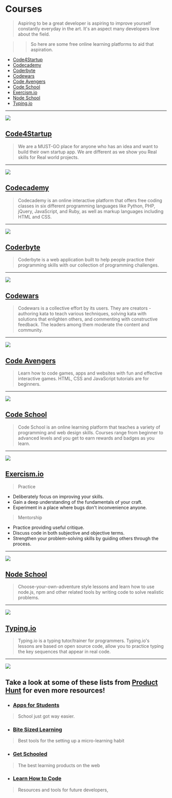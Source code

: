 # Courses

> Aspiring to be a great developer is aspiring to improve yourself constantly everyday in the art. It's an aspect many developers love about the field.

>> So here are some free online learning platforms to aid that aspiration.

- [Code4Startup][9]
- [Codecademy][10]
- [Coderbyte][11]
- [Codewars][12]
- [Code Avengers][13]
- [Code School][14]
- [Exercism.io][15]
- [Node School][16]
- [Typing.io][17]

----

![](https://huacm.files.wordpress.com/2015/04/code4startup.png)

## [Code4Startup](https://code4startup.com/)

> We are a MUST-GO place for anyone who has an idea and want to build their own startup app. We are different as we show you Real skills for Real world projects.

---

![][image-1]

## [Codecademy][1]

> Codecademy is an online interactive platform that offers free coding classes in six different programming languages like Python, PHP, jQuery, JavaScript, and Ruby, as well as markup languages including HTML and CSS.

----

![][image-5]

## [Coderbyte][5]
> Coderbyte is a web application built to help people practice their programming skills with our collection of programming challenges.

----

![][image-4]

## [Codewars][4]
> Codewars is a collective effort by its users. They are creators - authoring kata to teach various techniques, solving kata with solutions that enlighten others, and commenting with constructive feedback. The leaders among them moderate the content and community.

----

![][image-7]

## [Code Avengers][7]
> Learn how to code games, apps and websites with fun and effective interactive games. HTML, CSS and JavaScript tutorials are for beginners.

----

![][image-2]

## [Code School][2]

> Code School is an online learning platform that teaches a variety of programming and web design skills. Courses range from beginner to advanced levels and you get to earn rewards and badges as you learn.

---

![][image-8]

## [Exercism.io][8]

> Practice
- Deliberately focus on improving your skills.
- Gain a deep understanding of the fundamentals of your craft.
- Experiment in a place where bugs don't inconvenience anyone.

> Mentorship
- Practice providing useful critique.
- Discuss code in both subjective and objective terms.
- Strengthen your problem-solving skills by guiding others through the process.

---

![][image-6]

## [Node School][6]
> Choose-your-own-adventure style lessons and learn how to use node.js, npm and other related tools by writing code to solve realistic problems.

---

![][image-3]

## [Typing.io][3]
> Typing.io is a typing tutor/trainer for programmers. Typing.io's lessons are based on open source code, allow you to practice typing the key sequences that appear in real code.

[1]:	http://codecademy.com/
[2]:	http://codeschool.com/
[3]:	http://typing.io/
[4]:	http://codewars.com/
[5]:	http://coderbyte.com
[6]:	http://nodeschool.io/
[7]:	http://www.codeavengers.com/
[8]:	http://exercism.io/
[9]:	#code4startup
[10]:	#codecademy
[11]:	#coderbyte
[12]:	#codewars
[13]:	#code-avengers
[14]:	#code-school
[15]:	#exercism.io
[16]:	#node-school
[17]:	#typing.io

[image-1]:	https://s3.amazonaws.com/codecademy-blog/assets/03-2013-new-experience.png
[image-2]:	http://orm-chimera-prod.s3.amazonaws.com/1234000001682/images/codeschool_jquery.png
[image-3]:	https://www.bram.us/wordpress/wp-content/uploads/2013/12/typingio.png
[image-4]:	https://ciblogassets.s3.amazonaws.com/crowdblog/asset/214/codewars3.png
[image-5]:	https://s3.amazonaws.com/ksr/assets/000/379/626/6fd69aceb1070555dacf846ed296d84f_large.png
[image-6]:	https://huacm.files.wordpress.com/2015/03/nodeschool-io.png
[image-7]:	https://huacm.files.wordpress.com/2015/03/ca.png
[image-8]:	https://huacm.files.wordpress.com/2015/03/exercism-io.png

---

![](http://webandtechs.com/wp-content/uploads/2015/01/product-hunt-ios.jpg)

## Take a look at some of these lists from [Product Hunt](http://www.producthunt.com) for even more resources!

- ### [Apps for Students](http://www.producthunt.com/e/apps-for-students-2)
> School just got way easier.
- ### [Bite Sized Learning](http://www.producthunt.com/@aaazavyalov/collections/bite-sized-learning)
> Best tools for the setting up a micro-learning habit
- ### [Get Schooled](http://www.producthunt.com/@dr_hurd/collections/get-schooled)
> The best learning products on the web
- ### [Learn How to Code](http://www.producthunt.com/@benhoffman_/collections/learn-how-to-code)
> Resources and tools for future developers,

